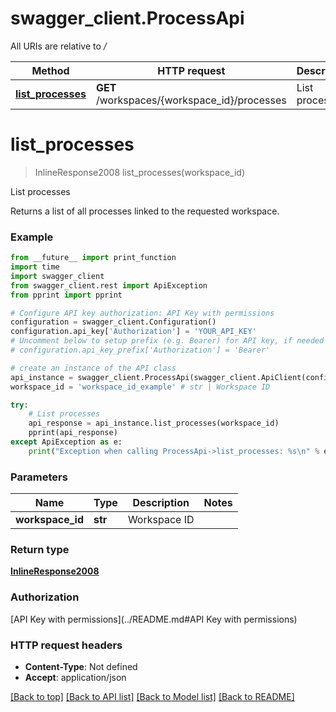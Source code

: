 # swagger_client.ProcessApi

All URIs are relative to */*

Method | HTTP request | Description
------------- | ------------- | -------------
[**list_processes**](ProcessApi.md#list_processes) | **GET** /workspaces/{workspace_id}/processes | List processes

# **list_processes**
> InlineResponse2008 list_processes(workspace_id)

List processes

Returns a list of all processes linked to the requested workspace.

### Example
```python
from __future__ import print_function
import time
import swagger_client
from swagger_client.rest import ApiException
from pprint import pprint

# Configure API key authorization: API Key with permissions
configuration = swagger_client.Configuration()
configuration.api_key['Authorization'] = 'YOUR_API_KEY'
# Uncomment below to setup prefix (e.g. Bearer) for API key, if needed
# configuration.api_key_prefix['Authorization'] = 'Bearer'

# create an instance of the API class
api_instance = swagger_client.ProcessApi(swagger_client.ApiClient(configuration))
workspace_id = 'workspace_id_example' # str | Workspace ID

try:
    # List processes
    api_response = api_instance.list_processes(workspace_id)
    pprint(api_response)
except ApiException as e:
    print("Exception when calling ProcessApi->list_processes: %s\n" % e)
```

### Parameters

Name | Type | Description  | Notes
------------- | ------------- | ------------- | -------------
 **workspace_id** | **str**| Workspace ID | 

### Return type

[**InlineResponse2008**](InlineResponse2008.md)

### Authorization

[API Key with permissions](../README.md#API Key with permissions)

### HTTP request headers

 - **Content-Type**: Not defined
 - **Accept**: application/json

[[Back to top]](#) [[Back to API list]](../README.md#documentation-for-api-endpoints) [[Back to Model list]](../README.md#documentation-for-models) [[Back to README]](../README.md)

